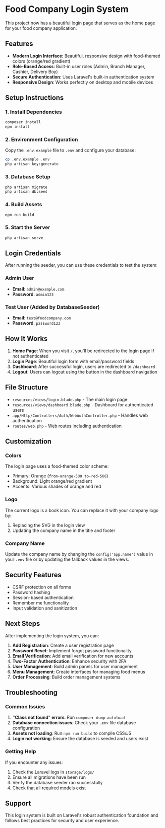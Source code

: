 # Food Company Login System

This project now has a beautiful login page that serves as the home page for your food company application.

## Features

- **Modern Login Interface**: Beautiful, responsive design with food-themed colors (orange/red gradient)
- **Role-Based Access**: Built-in user roles (Admin, Branch Manager, Cashier, Delivery Boy)
- **Secure Authentication**: Uses Laravel's built-in authentication system
- **Responsive Design**: Works perfectly on desktop and mobile devices

## Setup Instructions

### 1. Install Dependencies
```bash
composer install
npm install
```

### 2. Environment Configuration
Copy the `.env.example` file to `.env` and configure your database:
```bash
cp .env.example .env
php artisan key:generate
```

### 3. Database Setup
```bash
php artisan migrate
php artisan db:seed
```

### 4. Build Assets
```bash
npm run build
```

### 5. Start the Server
```bash
php artisan serve
```

## Login Credentials

After running the seeder, you can use these credentials to test the system:

### Admin User
- **Email**: `admin@example.com`
- **Password**: `admin123`

### Test User (Added by DatabaseSeeder)
- **Email**: `test@foodcompany.com`
- **Password**: `password123`

## How It Works

1. **Home Page**: When you visit `/`, you'll be redirected to the login page if not authenticated
2. **Login Page**: Beautiful login form with email/password fields
3. **Dashboard**: After successful login, users are redirected to `/dashboard`
4. **Logout**: Users can logout using the button in the dashboard navigation

## File Structure

- `resources/views/login.blade.php` - The main login page
- `resources/views/dashboard.blade.php` - Dashboard for authenticated users
- `app/Http/Controllers/Auth/WebAuthController.php` - Handles web authentication
- `routes/web.php` - Web routes including authentication

## Customization

### Colors
The login page uses a food-themed color scheme:
- Primary: Orange (`from-orange-500 to-red-500`)
- Background: Light orange/red gradient
- Accents: Various shades of orange and red

### Logo
The current logo is a book icon. You can replace it with your company logo by:
1. Replacing the SVG in the login view
2. Updating the company name in the title and footer

### Company Name
Update the company name by changing the `config('app.name')` value in your `.env` file or by updating the fallback values in the views.

## Security Features

- CSRF protection on all forms
- Password hashing
- Session-based authentication
- Remember me functionality
- Input validation and sanitization

## Next Steps

After implementing the login system, you can:

1. **Add Registration**: Create a user registration page
2. **Password Reset**: Implement forgot password functionality
3. **Email Verification**: Add email verification for new accounts
4. **Two-Factor Authentication**: Enhance security with 2FA
5. **User Management**: Build admin panels for user management
6. **Menu Management**: Create interfaces for managing food menus
7. **Order Processing**: Build order management systems

## Troubleshooting

### Common Issues

1. **"Class not found" errors**: Run `composer dump-autoload`
2. **Database connection issues**: Check your `.env` file database configuration
3. **Assets not loading**: Run `npm run build` to compile CSS/JS
4. **Login not working**: Ensure the database is seeded and users exist

### Getting Help

If you encounter any issues:
1. Check the Laravel logs in `storage/logs/`
2. Ensure all migrations have been run
3. Verify the database seeder ran successfully
4. Check that all required models exist

## Support

This login system is built on Laravel's robust authentication foundation and follows best practices for security and user experience.